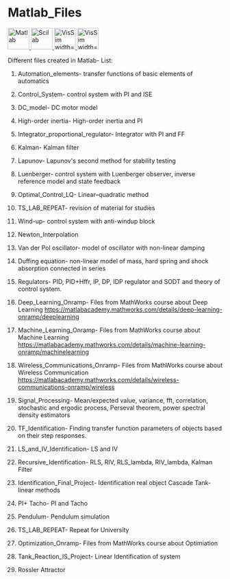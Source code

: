 # Matlab_Files
<p align="left"> <a href="https://www.mathworks.com" target="_blank"> <img src="https://upload.wikimedia.org/wikipedia/commons/2/21/Matlab_Logo.png" alt="Matlab" width="50" height="50"/><a href="https://www.scilab.org" target="_blank"> <img src="https://user-images.githubusercontent.com/84814415/148458144-9eb288a5-0928-4b9d-b922-5a840e782202.png" alt="Scilab" width="50" height="50"/><a href="http://www.vissim.com" target="_blank"> <img src="https://user-images.githubusercontent.com/84814415/148458376-6a6e9489-03b7-4cc1-9f51-9b480a90fbd6.png" alt="VisSim width="50" height="50"/> </a> <a href="https://www.gnu.org/software/octave/index" target="_blank"> <img src="https://user-images.githubusercontent.com/84814415/148458621-39aeb4b9-9594-4be2-af07-dfb68c3fce68.png" alt="VisSim width="50" height="50"/> </a>
  
Different files created in Matlab- List:

1. Automation_elements- transfer functions of basic elements of automatics

2. Control_System- control system with PI and ISE

3. DC_model- DC motor model

4. High-order inertia- High-order inertia and PI

5. Integrator_proportional_regulator- Integrator with PI and FF

6. Kalman- Kalman filter

7. Lapunov- Lapunov's second method for stability testing

8. Luenberger- control system with Luenberger observer, inverse reference model and state feedback 

9. Optimal_Control_LQ- Linear–quadratic method

10. TS_LAB_REPEAT- revision of material for studies 

11. Wind-up- control system with anti-windup block
  
12. Newton_Interpolation
  
13. Van der Pol oscillator- model of oscillator with non-linear damping
  
14. Duffing equation- non-linear model of mass, hard spring and shock absorption connected in series
  
15. Regulators- PID, PID+Hffr, IP, DP, IDP regulator and SODT and theory of control system.

16. Deep_Learning_Onramp- Files from MathWorks course about Deep Learning https://matlabacademy.mathworks.com/details/deep-learning-onramp/deeplearning

17. Machine_Learning_Onramp- Files from MathWorks course about Machine Learning https://matlabacademy.mathworks.com/details/machine-learning-onramp/machinelearning
 
18. Wireless_Communications_Onramp- Files from MathWorks course about Wireless Communication https://matlabacademy.mathworks.com/details/wireless-communications-onramp/wireless
  
19. Signal_Processing- Mean/expected value, variance, fft, correlation, stochastic and ergodic process, Perseval theorem, power spectral density estimators

20. TF_Identification- Finding transfer function parameters of objects based on their step responses.

21. LS_and_IV_Identification- LS and IV

22. Recursive_Identification- RLS, RIV, RLS_lambda, RIV_lambda, Kalman Filter

23. Identification_Final_Project- Identification real object Cascade Tank- linear methods
  
24. PI+ Tacho- PI and Tacho
  
25. Pendulum- Pendulum simulation
 
26. TS_LAB_REPEAT- Repeat for University
  
27. Optimization_Onramp- Files from MathWorks course about Optimiation
 
28. Tank_Reaction_IS_Project- Linear Identification of system

29. Rossler Attractor
